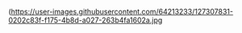 (https://user-images.githubusercontent.com/64213233/127307831-0202c83f-f175-4b8d-a027-263b4fa1602a.jpg
